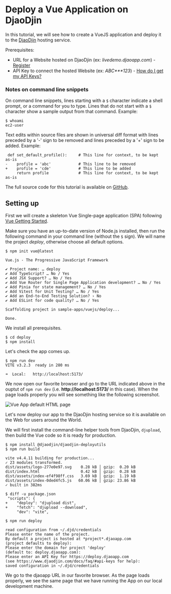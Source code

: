 Deploy a Vue Application on DjaoDjin
====================================

In this tutorial, we will see how to create  a VueJS application
and deploy it to the [DjaoDjin](https://www.djaodjin.com/) hosting service.

Prerequisites:

- URL for a Website hosted on DjaoDjin (ex: _livedemo.djaoapp.com_) -
[Register](https://www.djaodjin.com/register/)
- API Key to connect the hosted Website (ex: _ABC***123_) -
[How do I get my API Keys?](https://www.djaodjin.com/docs/faq/#api-keys)

### Notes on command line snippets

On command line snippets, lines starting with a `$` character indicate
a shell prompt, or a command for you to type. Lines that do not start
with a `$` character show a sample output from that command.
Example:

```console
$ whoami
ec2-user
```

Text edits within source files are shown in universal diff format with lines
preceded by a '-' sign to be removed and lines preceded by a '+' sign to be
added. Example:

``` {.python title="diff"}
 def set_default_profile():     # This line for context, to be kept as-is
-    profile = 'abc'            # This line to be removed
+    profile = 'cde'            # This line to be added
     return profile             # This line for context, to be kept as-is
```

The full source code for this tutorial is available on
[GitHub](https://github.com/djaodjin/sample-apps/tree/main/vuejs/deploy).


Setting up
----------

First we will create a skeleton Vue Single-page application (SPA)
following [Vue Getting Started](https://vuejs.org/guide/quick-start.html).

Make sure you have an up-to-date version of Node.js installed, then run
the following command in your command line (without the `$` sign). We will
name the project <em>deploy</em>, otherwise choose all default options.

```console
$ npm init vue@latest

Vue.js - The Progressive JavaScript Framework

✔ Project name: … deploy
✔ Add TypeScript? … No / Yes
✔ Add JSX Support? … No / Yes
✔ Add Vue Router for Single Page Application development? … No / Yes
✔ Add Pinia for state management? … No / Yes
✔ Add Vitest for Unit Testing? … No / Yes
✔ Add an End-to-End Testing Solution? › No
✔ Add ESLint for code quality? … No / Yes

Scaffolding project in sample-apps/vuejs/deploy...

Done.
```

We install all prerequisites.

```console
$ cd deploy
$ npm install
```

Let's check the app comes up.

```console
$ npm run dev
VITE v3.2.3  ready in 280 ms

➜  Local:   http://localhost:5173/
```

We now open our favorite browser and go to the URL indicated above
in the ouptut of `npm run dev` (i.e. <strong>http://localhost:5173/</strong>
in this case). When the page loads properly
you will see something like the following screenshot.

![Vue App default HTML page](https://www.djaodjin.com/static/img/docs/tutorials/vuejs-deploy-1.png "Vue App default HTML page")

Let's now deploy our app to the DjaoDjin hosting service so it is available
on the Web for users around the World.

We will first install the command-line helper tools from DjaoDjin,
<code>djupload</code>, then build the Vue code so it is ready for production.

```console
$ npm install @djaodjin/djaodjin-deployutils
$ npm run build

vite v4.4.11 building for production...
✓ 23 modules transformed.
dist/assets/logo-277e0e97.svg    0.28 kB │ gzip:  0.20 kB
dist/index.html                  0.42 kB │ gzip:  0.28 kB
dist/assets/index-ef4f98ff.css   3.69 kB │ gzip:  1.19 kB
dist/assets/index-0ded4fc5.js   60.06 kB │ gzip: 23.86 kB
✓ built in 382ms

$ diff -u package.json
 "scripts": {
+    "deploy": "djupload dist",
+    "fetch": "djupload --download",
     "dev": "vite",

$ npm run deploy

read configuration from ~/.djd/credentials
Please enter the name of the project.
By default a project is hosted at *project*.djaoapp.com
(project defaults to deploy):
Please enter the domain for project 'deploy'
(default to: deploy.djaoapp.com):
Please enter an API Key for https://deploy.djaoapp.com
(see https://www.djaodjin.com/docs/faq/#api-keys for help):
saved configuration in ~/.djd/credentials
```

We go to the djaoapp URL in our favorite browser. As the page loads properly,
we see the same page that we have running the App on our local development
machine.

